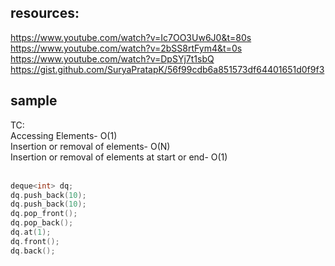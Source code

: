 resources: <br>
----------
 https://www.youtube.com/watch?v=Ic7OO3Uw6J0&t=80s <br>
 https://www.youtube.com/watch?v=2bSS8rtFym4&t=0s  <br>
 https://www.youtube.com/watch?v=DpSYj7t1sbQ <br>
 https://gist.github.com/SuryaPratapK/56f99cdb6a851573df64401651d0f9f3 <br>
 


 sample<br>
--------------------------------
TC:<br>
Accessing Elements- O(1)<br>
Insertion or removal of elements- O(N)<br>
Insertion or removal of elements at start or end- O(1)<br>
<br>

```c++
deque<int> dq;
dq.push_back(10);
dq.push_back(10);
dq.pop_front();
dq.pop_back();
dq.at(1);
dq.front();
dq.back();
````
 
